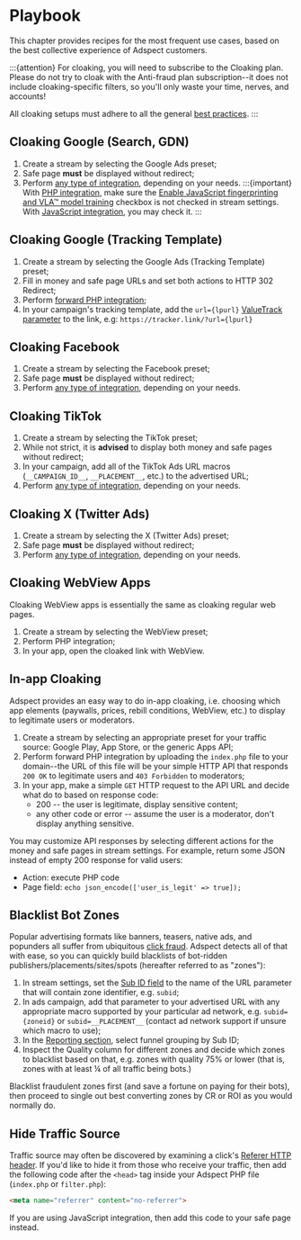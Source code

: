# Playbook

This chapter provides recipes for the most frequent use cases, based on the best collective experience of Adspect customers.

:::{attention}
For cloaking, you will need to subscribe to the Cloaking plan.  Please do not try to cloak with the Anti-fraud plan
subscription--it does not include cloaking-specific filters, so you'll only waste your time, nerves, and accounts!

All cloaking setups must adhere to all the general [best practices](recommendations.html).
:::

## Cloaking Google (Search, GDN)

1.  Create a stream by selecting the Google Ads preset;
2.  Safe page **must** be displayed without redirect;
3.  Perform [any type of integration](integration.html), depending on your needs.
    :::{important}
    With [PHP integration](integration.md#php-integration), make sure the
    [Enable JavaScript fingerprinting and VLA™ model training](streams.md#enable-javascript-fingerprinting-and-vla-model-training)
    checkbox is not checked in stream settings.
    With [JavaScript integration](integration.md#javascript-integration), you may check it.
    :::

## Cloaking Google (Tracking Template)

1.  Create a stream by selecting the Google Ads (Tracking Template) preset;
2.  Fill in money and safe page URLs and set both actions to HTTP 302 Redirect;
3.  Perform [forward PHP integration](integration.md#forward-php-integration);
4.  In your campaign's tracking template, add the `url={lpurl}`
    [ValueTrack parameter](https://support.google.com/google-ads/answer/6305348) to the link, e.g:
    `https://tracker.link/?url={lpurl}`

## Cloaking Facebook

1.  Create a stream by selecting the Facebook preset;
2.  Safe page **must** be displayed without redirect;
3.  Perform [any type of integration](integration.html), depending on your needs.

## Cloaking TikTok

1.  Create a stream by selecting the TikTok preset;
2.  While not strict, it is **advised** to display both money and safe pages without redirect;
3.  In your campaign, add all of the TikTok Ads URL macros (`__CAMPAIGN_ID__`, `__PLACEMENT__`, etc.) to the advertised URL;
4.  Perform [any type of integration](integration.html), depending on your needs.

## Cloaking X (Twitter Ads)

1.  Create a stream by selecting the X (Twitter Ads) preset;
2.  Safe page **must** be displayed without redirect;
3.  Perform [any type of integration](integration.html), depending on your needs.

## Cloaking WebView Apps

Cloaking WebView apps is essentially the same as cloaking regular web pages.

1.  Create a stream by selecting the WebView preset;
2.  Perform PHP integration;
3.  In your app, open the cloaked link with WebView.

## In-app Cloaking

Adspect provides an easy way to do in-app cloaking, i.e. choosing which app elements (paywalls, prices, rebill conditions,
WebView, etc.) to display to legitimate users or moderators.

1.  Create a stream by selecting an appropriate preset for your traffic source: Google Play, App Store, or the generic Apps API;
2.  Perform forward PHP integration by uploading the `index.php` file to your domain--the URL of this file
    will be your simple HTTP API that responds `200 OK` to legitimate users and `403 Forbidden` to moderators;
3.  In your app, make a simple `GET` HTTP request to the API URL and decide what do to based on response code:
    - 200 -- the user is legitimate, display sensitive content;
    - any other code or error -- assume the user is a moderator, don't display anything sensitive.

You may customize API responses by selecting different actions for the money and safe pages in stream settings.
For example, return some JSON instead of empty 200 response for valid users:

- Action: execute PHP code
- Page field: `echo json_encode(['user_is_legit' => true]);`

## Blacklist Bot Zones

Popular advertising formats like banners, teasers, native ads, and popunders all suffer from ubiquitous
[click fraud](https://en.wikipedia.org/wiki/Click_fraud).  Adspect detects all of that with ease, so you can
quickly build blacklists of bot-ridden publishers/placements/sites/spots (hereafter referred to as "zones"):

1.  In stream settings, set the [Sub ID field](streams.md#sub-id) to the name of the URL parameter that
    will contain zone identifier, e.g. `subid`;
2.  In ads campaign, add that parameter to your advertised URL with any appropriate macro supported by your
    particular ad network, e.g. `subid={zoneid}` or `subid=__PLACEMENT__` (contact ad network support if unsure
    which macro to use);
3.  In the [Reporting section](reporting.html), select funnel grouping by Sub ID;
4.  Inspect the Quality column for different zones and decide which zones to blacklist based on that, e.g.
    zones with quality 75% or lower (that is, zones with at least ¼ of all traffic being bots.)

Blacklist fraudulent zones first (and save a fortune on paying for their bots), then proceed to single out
best converting zones by CR or ROI as you would normally do.

## Hide Traffic Source

Traffic source may often be discovered by examining a click's
[Referer HTTP header](https://developer.mozilla.org/en-US/docs/Web/HTTP/Headers/Referer).
If you'd like to hide it from those who receive your traffic, then add the following code after the `<head>` tag
inside your Adspect PHP file (`index.php` or `filter.php`):

```html
<meta name="referrer" content="no-referrer">
```

If you are using JavaScript integration, then add this code to your safe page instead.

